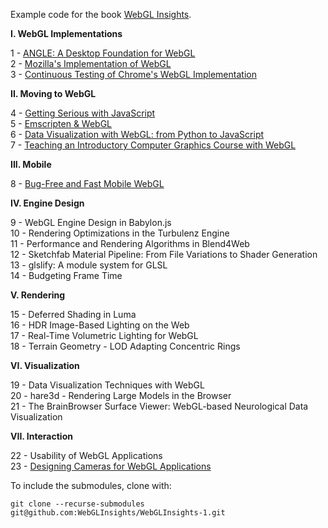 Example code for the book [WebGL Insights](http://www.webglinsights.com).

**I. WebGL Implementations**

1 - [ANGLE: A Desktop Foundation for WebGL](01-ANGLE-A-Desktop-Foundation-for-WebGL)<br />
2 - [Mozilla's Implementation of WebGL](02-Mozillas-Implementation-of-WebGL)<br />
3 - [Continuous Testing of Chrome's WebGL Implementation](03-Continuous-Testing-of-Chromes-WebGL-Implementation)

**II. Moving to WebGL**

4 - [Getting Serious with JavaScript](04-Getting-Serious-with-JavaScript)<br />
5 - [Emscripten & WebGL](05-Emscripten-WebGL)<br />
6 - [Data Visualization with WebGL: from Python to JavaScript](https://github.com/vispy/webgl-insights)<br />
7 - [Teaching an Introductory Computer Graphics Course with WebGL](https://github.com/esangel/WebGL)

**III. Mobile**

8 - [Bug-Free and Fast Mobile WebGL](08-Bug-Free-and-Fast-Mobile-WebGL)

**IV. Engine Design**

9 - WebGL Engine Design in Babylon.js<br />
10 - Rendering Optimizations in the Turbulenz Engine<br />
11 - Performance and Rendering Algorithms in Blend4Web<br />
12 - Sketchfab Material Pipeline: From File Variations to Shader Generation<br />
13 - glslify: A module system for GLSL<br />
14 - Budgeting Frame Time

**V. Rendering**

15 - Deferred Shading in Luma<br />
16 - HDR Image-Based Lighting on the Web<br />
17 - Real-Time Volumetric Lighting for WebGL<br />
18 - Terrain Geometry - LOD Adapting Concentric Rings

**VI. Visualization**

19 - Data Visualization Techniques with WebGL<br />
20 - hare3d - Rendering Large Models in the Browser<br />
21 - The BrainBrowser Surface Viewer: WebGL-based Neurological Data Visualization

**VII. Interaction**

22 - Usability of WebGL Applications<br />
23 - [Designing Cameras for WebGL Applications](23-Designing-Cameras-for-WebGL-Applications)

To include the submodules, clone with:
```
git clone --recurse-submodules git@github.com:WebGLInsights/WebGLInsights-1.git
```

